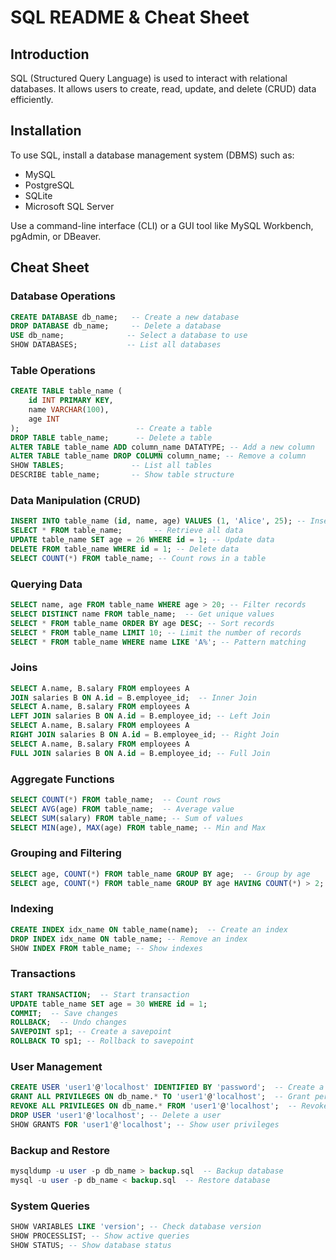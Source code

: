 # SQL README & Cheat Sheet

## Introduction
SQL (Structured Query Language) is used to interact with relational databases. It allows users to create, read, update, and delete (CRUD) data efficiently. 

## Installation
To use SQL, install a database management system (DBMS) such as:
- MySQL
- PostgreSQL
- SQLite
- Microsoft SQL Server

Use a command-line interface (CLI) or a GUI tool like MySQL Workbench, pgAdmin, or DBeaver.

## Cheat Sheet

### Database Operations
```sql
CREATE DATABASE db_name;   -- Create a new database
DROP DATABASE db_name;     -- Delete a database
USE db_name;              -- Select a database to use
SHOW DATABASES;           -- List all databases
```

### Table Operations
```sql
CREATE TABLE table_name (
    id INT PRIMARY KEY,
    name VARCHAR(100),
    age INT
);                          -- Create a table
DROP TABLE table_name;      -- Delete a table
ALTER TABLE table_name ADD column_name DATATYPE; -- Add a new column
ALTER TABLE table_name DROP COLUMN column_name; -- Remove a column
SHOW TABLES;               -- List all tables
DESCRIBE table_name;       -- Show table structure
```

### Data Manipulation (CRUD)
```sql
INSERT INTO table_name (id, name, age) VALUES (1, 'Alice', 25); -- Insert data
SELECT * FROM table_name;       -- Retrieve all data
UPDATE table_name SET age = 26 WHERE id = 1; -- Update data
DELETE FROM table_name WHERE id = 1; -- Delete data
SELECT COUNT(*) FROM table_name; -- Count rows in a table
```

### Querying Data
```sql
SELECT name, age FROM table_name WHERE age > 20; -- Filter records
SELECT DISTINCT name FROM table_name;  -- Get unique values
SELECT * FROM table_name ORDER BY age DESC; -- Sort records
SELECT * FROM table_name LIMIT 10; -- Limit the number of records
SELECT * FROM table_name WHERE name LIKE 'A%'; -- Pattern matching
```

### Joins
```sql
SELECT A.name, B.salary FROM employees A
JOIN salaries B ON A.id = B.employee_id;  -- Inner Join
SELECT A.name, B.salary FROM employees A
LEFT JOIN salaries B ON A.id = B.employee_id; -- Left Join
SELECT A.name, B.salary FROM employees A
RIGHT JOIN salaries B ON A.id = B.employee_id; -- Right Join
SELECT A.name, B.salary FROM employees A
FULL JOIN salaries B ON A.id = B.employee_id; -- Full Join
```

### Aggregate Functions
```sql
SELECT COUNT(*) FROM table_name;  -- Count rows
SELECT AVG(age) FROM table_name;  -- Average value
SELECT SUM(salary) FROM table_name; -- Sum of values
SELECT MIN(age), MAX(age) FROM table_name; -- Min and Max
```

### Grouping and Filtering
```sql
SELECT age, COUNT(*) FROM table_name GROUP BY age;  -- Group by age
SELECT age, COUNT(*) FROM table_name GROUP BY age HAVING COUNT(*) > 2; -- Filter groups
```

### Indexing
```sql
CREATE INDEX idx_name ON table_name(name);  -- Create an index
DROP INDEX idx_name ON table_name; -- Remove an index
SHOW INDEX FROM table_name; -- Show indexes
```

### Transactions
```sql
START TRANSACTION;  -- Start transaction
UPDATE table_name SET age = 30 WHERE id = 1;
COMMIT;  -- Save changes
ROLLBACK;  -- Undo changes
SAVEPOINT sp1; -- Create a savepoint
ROLLBACK TO sp1; -- Rollback to savepoint
```

### User Management
```sql
CREATE USER 'user1'@'localhost' IDENTIFIED BY 'password';  -- Create a user
GRANT ALL PRIVILEGES ON db_name.* TO 'user1'@'localhost';  -- Grant permissions
REVOKE ALL PRIVILEGES ON db_name.* FROM 'user1'@'localhost';  -- Revoke permissions
DROP USER 'user1'@'localhost'; -- Delete a user
SHOW GRANTS FOR 'user1'@'localhost'; -- Show user privileges
```

### Backup and Restore
```sql
mysqldump -u user -p db_name > backup.sql  -- Backup database
mysql -u user -p db_name < backup.sql  -- Restore database
```

### System Queries
```sql
SHOW VARIABLES LIKE 'version'; -- Check database version
SHOW PROCESSLIST; -- Show active queries
SHOW STATUS; -- Show database status
```


